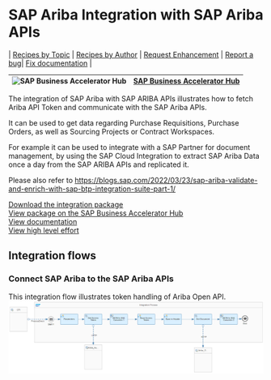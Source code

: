 # SAP Ariba Integration with SAP Ariba APIs 

\| [Recipes by Topic](../../readme.md ) \| [Recipes by Author](../../author.md ) \| [Request Enhancement](https://github.com/SAP-samples/cloud-integration-flow/issues/new?assignees=&labels=Recipe%20Fix,enhancement&template=recipe-request.md&title=Improve%20SAP%20Ariba%20Integration%20with%20SAP%20Ariba%20APIs) \| [Report a bug](https://github.com/SAP-samples/cloud-integration-flow/issues/new?assignees=&labels=Recipe%20Fix,bug&template=bug_report.md&title=Issue%20with%20SAP%20Ariba%20Integration%20with%20SAP%20Ariba%20APIs)\| [Fix documentation](https://github.com/SAP-samples/cloud-integration-flow/issues/new?assignees=&labels=Recipe%20Fix,documentation&template=bug_report.md&title=Docu%20fix%20SAP%20Ariba%20Integration%20with%20SAP%20Ariba%20APIs) \| 

 ![SAP Business Accelerator Hub](https://github.com/SAPAPIBusinessHub.png?size=50 ) | [SAP Business Accelerator Hub](https://api.sap.com/allcommunity) | 
 ----|----| 
<p>The integration of SAP Ariba with SAP ARIBA APIs illustrates how to fetch Ariba API Token and communicate with the SAP Ariba APIs.</p> 
<p>It can be used to get data regarding Purchase Requisitions, Purchase Orders, as well as Sourcing Projects or Contract Workspaces.</p> 
<p>For example it can be used to integrate with a SAP Partner for document management, by using the SAP Cloud Integration to extract SAP Ariba Data once a day from the SAP ARIBA APIs and replicated it.</p> 
<p>Please also refer to <a href="https://blogs.sap.com/2022/03/23/sap-ariba-validate-and-enrich-with-sap-btp-integration-suite-part-1/" rel="nofollow">https://blogs.sap.com/2022/03/23/sap-ariba-validate-and-enrich-with-sap-btp-integration-suite-part-1/</a></p>

[Download the integration package](SAPAribaIntegrationwithSAPAribaAPIs.zip)\
[View package on the SAP Business Accelerator Hub](https://api.sap.com/package/SAPAribaIntegrationwithSAPAribaAPIs)\
[View documentation](Documentation_saparibaintegrationwithsaparibaapis.pdf)\
[View high level effort](effort.md)
## Integration flows
### Connect SAP Ariba to the SAP Ariba APIs 
This integration flow illustrates token handling of Ariba Open API. \
 ![input-image](Connect_SAP_Ariba_to_the_SAP_Ariba_APIs.png)